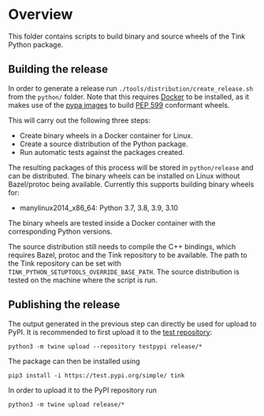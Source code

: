 # Overview

This folder contains scripts to build binary and source wheels of the Tink
Python package.

## Building the release

In order to generate a release run `./tools/distribution/create_release.sh` from
the `python/` folder. Note that this requires [Docker](https://www.docker.com)
to be installed, as it makes use of the
[pypa images](https://github.com/pypa/manylinux) to build
[PEP 599](https://www.python.org/dev/peps/pep-0599/) conformant wheels.

This will carry out the following three steps:

*   Create binary wheels in a Docker container for Linux.
*   Create a source distribution of the Python package.
*   Run automatic tests against the packages created.

The resulting packages of this process will be stored in `python/release` and
can be distributed. The binary wheels can be installed on Linux without
Bazel/protoc being available. Currently this supports building binary wheels
for:

*   manylinux2014_x86_64: Python 3.7, 3.8, 3.9, 3.10

The binary wheels are tested inside a Docker container with the corresponding
Python versions.

The source distribution still needs to compile the C++ bindings, which requires
Bazel, protoc and the Tink repository to be available. The path to the Tink
repository can be set with `TINK_PYTHON_SETUPTOOLS_OVERRIDE_BASE_PATH`. The
source distribution is tested on the machine where the script is run.

## Publishing the release

The output generated in the previous step can directly be used for upload to
PyPI. It is recommended to first upload it to the
[test repository](https://test.pypi.org):

```
python3 -m twine upload --repository testpypi release/*
```

The package can then be installed using

```
pip3 install -i https://test.pypi.org/simple/ tink
```

In order to upload it to the PyPI repository run

```
python3 -m twine upload release/*
```

